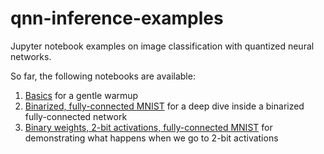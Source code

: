 # qnn-inference-examples
Jupyter notebook examples on image classification with quantized neural networks.

So far, the following notebooks are available:

1. [Basics](https://github.com/maltanar/qnn-inference-examples/blob/master/0-basics.ipynb) for a gentle warmup
2. [Binarized, fully-connected MNIST](https://github.com/maltanar/qnn-inference-examples/blob/master/1-fully-connected-binarized-mnist.ipynb) for a deep dive inside a binarized fully-connected network
3. [Binary weights, 2-bit activations, fully-connected MNIST](https://github.com/maltanar/qnn-inference-examples/blob/master/2-fully-connected-w1a2-mnist.ipynb) for demonstrating what happens when we go to 2-bit activations
